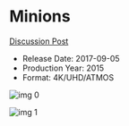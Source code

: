 # Minions

[Discussion Post](https://www.avsforum.com/threads/bass-eq-for-filtered-movies.2995212/post-57617970)

* Release Date: 2017-09-05
* Production Year: 2015
* Format: 4K/UHD/ATMOS

![img 0](https://i.imgur.com/C1Kje11.jpg)

![img 1](https://i.imgur.com/bvA5nBV.jpg)

